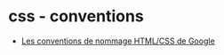 # css - conventions

- [Les conventions de nommage HTML/CSS de Google](https://google.github.io/styleguide/htmlcssguide.xml)
